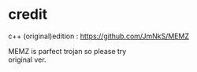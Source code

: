 # credit
c++ (original)edition :
https://github.com/JmNkS/MEMZ

MEMZ is parfect trojan so please try  
original ver.  
